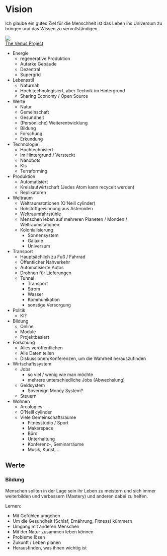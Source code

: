 # Vision

Ich glaube ein gutes Ziel für die Menschheit ist das Leben ins Universum zu bringen und das Wissen zu vervollständigen.

![](https://www.thevenusproject.com/wp-content/uploads/2019/07/center_for_resource_management_aerial.jpg)  
[The Venus Project](https://www.thevenusproject.com/)

- Energie
    + regenerative Produktion
    + Autarke Gebäude
    + Dezentral
    + Supergrid
- Lebensstil
    + Naturnah
    + Hoch technologisiert, aber Technik im Hintergrund
    + Sharing Economy / Open Source
- Werte
    + Natur
    + Gemeinschaft
    + Gesundheit
    + (Persönliche) Weiterentwicklung
    + Bildung
    + Forschung
    + Erkundung 
- Technologie
    + Hochtechnisiert
    + Im Hintergrund / Versteckt
    + Nanobots
    + KIs
    + Terraforming
- Produktion
    + Automatisiert
    + Kreislaufwirtschaft (Jedes Atom kann recycelt werden)
    + Replikatoren
- Weltraum
    + Weltraumstationen (O'Neill cylinder)
    + Rohstoffgewinnung aus Asteroiden
    + Weltraumfahrstühle
    + Menschen leben auf mehreren Planeten / Monden / Weltraumstationen
    + Kolonialisierung
        * Sonnensystem
        * Galaxie
        * Universum
- Transport
    + Hauptsächlich zu Fuß / Fahrrad
    + Öffentlicher Nahverkehr
    + Automatisierte Autos
    + Drohnen für Lieferungen
    + Tunnel
        * Transport
        * Strom
        * Wasser
        * Kommunikation
        * sonstige Versorgung
- Politik
    + KI?
- Bildung
    + Online
    + Module
    + Projektbasiert
- Forschung
    + Alles veröffentlichen
    + Alle Daten teilen
    + Diskussionen/Konferenzen, um die Wahrheit herauszufinden
- Wirtschaftssystem
    + Jobs
        * so viel / wenig wie man möchte
        * mehrere unterschiedliche Jobs (Abwechslung)
    + Geldsystem
        * Sovereign Money System?
    + Steuern
- Wohnen
    + Arcologies
    + O'Neill cylinder
    + Viele Gemeinschaftsräume
        * Fitnesstudio / Sport
        * Makerspace
        * Büro
        * Unterhaltung
        * Konferenz-, Seminarräume
        * Musik, Kunst, ...

## Werte 

### Bildung

Menschen sollten in der Lage sein ihr Leben zu meistern und sich immer weiterbilden und verbessern (Mastery) und anderen dabei zu helfen.

Lernen: 
- Mit Gefühlen umgehen
- Um die Gesundheit (Schlaf, Ernährung, Fitness) kümmern
- Umgang mit anderen Menschen
- Mit der Natur zusammen leben können
- Probleme lösen
- Zukunft / Leben planen
- Herausfinden, was ihnen wichtig ist
